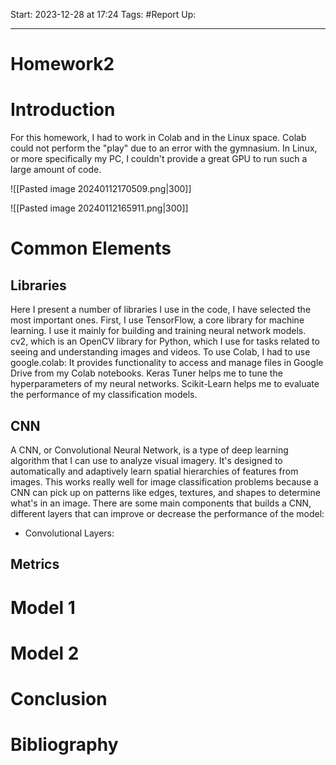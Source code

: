 Start: 2023-12-28 at 17:24
Tags: #Report
Up: 

---
# Homework2

# Introduction


For this homework, I had to work in Colab and in the Linux space. Colab could not perform the "play" due to an error with the gymnasium. In Linux, or more specifically my PC, I couldn't provide a great GPU to run such a large amount of code.

![[Pasted image 20240112170509.png|300]]

![[Pasted image 20240112165911.png|300]]

# Common Elements

## Libraries
Here I present a number of libraries I use in the code, I have selected the most important ones. First, I use TensorFlow, a core library for machine learning. I use it mainly for building and training neural network models. cv2, which is an OpenCV library for Python, which I use for tasks related to seeing and understanding images and videos. To use Colab, I had to use google.colab: It provides functionality to access and manage files in Google Drive from my Colab notebooks. Keras Tuner helps me to tune the hyperparameters of my neural networks. Scikit-Learn helps me to evaluate the performance of my classification models.

## CNN
A CNN, or Convolutional Neural Network, is a type of deep learning algorithm that I can use to analyze visual imagery. It's designed to automatically and adaptively learn spatial hierarchies of features from images. This works really well for image classification problems because a CNN can pick up on patterns like edges, textures, and shapes to determine what's in an image. There are some main components that builds a CNN, different layers that can improve or decrease the performance of the model:
- Convolutional Layers: 

## Metrics

# Model 1

# Model 2

# Conclusion

# Bibliography

